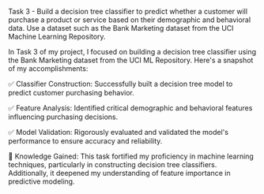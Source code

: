 Task 3 - Build a decision tree classifier to predict whether a customer will purchase a product or service based on their demographic and behavioral data. Use a dataset such as the Bank Marketing dataset from the UCI Machine Learning Repository.

In Task 3 of my project, I focused on building a decision tree classifier using the Bank Marketing dataset from the UCI ML Repository. Here's a snapshot of my accomplishments:

✅ Classifier Construction: Successfully built a decision tree model to predict customer purchasing behavior.

✅ Feature Analysis: Identified critical demographic and behavioral features influencing purchasing decisions.

✅ Model Validation: Rigorously evaluated and validated the model's performance to ensure accuracy and reliability.

🧠 Knowledge Gained:
This task fortified my proficiency in machine learning techniques, particularly in constructing decision tree classifiers. Additionally, it deepened my understanding of feature importance in predictive modeling.
